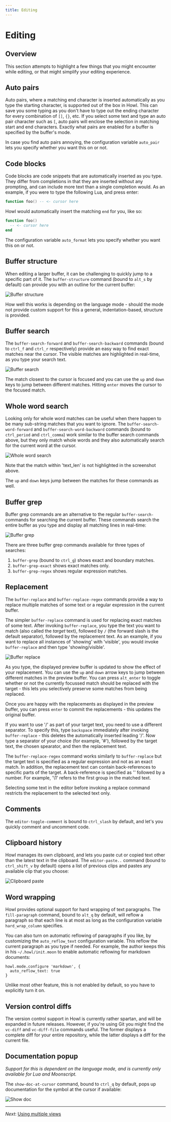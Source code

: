 ```yaml
---
title: Editing
---
```


# Editing

## Overview

This section attempts to highlight a few things that you might encounter while
editing, or that might simplify your editing experience.

## Auto pairs

Auto pairs, where a matching end character is inserted automatically as you type
the starting character, is supported out of the box in Howl. This can save you
some typing as you don't have to type out the ending character for every
combination of `[]`, `{}`, etc. If you select some text and type an auto pair
character such as `[`, auto pairs will enclose the selection in matching start
and end characters. Exactly what pairs are enabled for a buffer is specified
by the buffer's mode.

In case you find auto pairs annoying, the configuration variable
`auto_pair` lets you specify whether you want this on or not.

## Code blocks

Code blocks are code snippets that are automatically inserted as you type. They
differ from completions in that they are inserted without any prompting, and can
include more text than a single completion would. As an example, if you were to
type the following Lua, and press enter:

```lua
function foo() -- <- cursor here
```

Howl would automatically insert the matching `end` for you, like so:

```lua
function foo()
  -- <- cursor here
end
```

The configuration variable `auto_format` lets you specify whether you want this on
or not.

## Buffer structure

When editing a larger buffer, it can be challenging to quickly jump to a
specific part of it. The `buffer-structure` command (bound to `alt_s` by
default) can provide you with an outline for the current buffer:

![Buffer structure](/images/doc/buffer-structure.png)

How well this works is depending on the language mode - should the mode not
provide custom support for this a general, indentation-based, structure is
provided.

## Buffer search

The `buffer-search-forward` and `buffer-search-backward` commands (bound to
`ctrl_f` and `ctrl_r` respectively) provide an easy way to find exact matches
near the cursor. The visible matches are highlighted in real-time, as you type
your search text.

![Buffer search](/images/doc/buffer-search.png)

The match closest to the cursor is focused and you can use the `up` and `down`
keys to jump between different matches. Hitting `enter` moves the cursor to the
focused match.

## Whole word search

Looking only for whole word matches can be useful when there happen to be many
sub-string matches that you want to ignore. The `buffer-search-word-forward` and
`buffer-search-word-backward` commands (bound to `ctrl_period` and `ctrl_comma`)
work similar to the buffer search commands above, but they only match whole
words and they also automatically search for the current word at the cursor.

![Whole word search](/images/doc/whole-word-search.png)

Note that the match within 'text_len' is not highlighted in the screenshot
above.

The `up` and `down` keys jump between the matches for these commands as well.

## Buffer grep

Buffer grep commands are an alternative to the regular `buffer-search-` commands
for searching the current buffer. These commands search the entire buffer as you
type and display all matching lines in real-time:

![Buffer grep](/images/doc/buffer-grep.png)

There are three buffer grep commands available for three types of searches:

1. `buffer-grep` (bound to `ctrl_g`) shows exact and boundary matches.
2. `buffer-grep-exact` shows exact matches only.
3. `buffer-grep-regex` shows regular expression matches.

## Replacement

The `buffer-replace` and `buffer-replace-regex` commands provide a way to
replace multiple matches of some text or a regular expression in the current
buffer.

The simpler `buffer-replace` command is used for replacing exact matches of some
text. After invoking `buffer-replace`, you type the text you want to match (also
called the *target* text), followed by `/` (the forward slash is the default
separator), followed by the replacement text. As an example, if you want to
replace all instances of 'showing' with 'visible', you would invoke
`buffer-replace` and then type 'showing/visible'.

![Buffer replace](/images/doc/buffer-replace.png)

As you type, the displayed preview buffer is updated to show the effect of your
replacement. You can use the `up` and `down` arrow keys to jump between
different matches in the preview buffer. You can press `alt_enter` to toggle
whether or not the currently focussed match should be replaced with the target -
this lets you selectively preserve some matches from being replaced.

Once you are happy with the replacements as displayed in the preview buffer, you
can press `enter` to commit the replacements - this updates the original buffer.

If you want to use '/' as part of your target text, you need to use a different
separator. To specify this, type `backspace` immediately after invoking
`buffer-replace` - this deletes the automatically inserted leading '/'. Now type
a separator of your choice (for example, '#'), followed by the target text, the
chosen spearator, and then the replacement text.

The `buffer-replace-regex` command works similarly to `buffer-replace` but the
target text is specified as a regular expression and not as an exact match. In
addition, the replacement text can contain back-references to specific parts of
the target. A back-reference is specified as '\' followed by a number. For
example, '\1' refers to the first group in the matched text.

Selecting some text in the editor before invoking a replace command restricts
the replacement to the selected text only.

## Comments

The `editor-toggle-comment` is bound to `ctrl_slash` by default, and let's you
quickly comment and uncomment code.

## Clipboard history

Howl manages its own clipboard, and lets you paste cut or copied text other than
the latest text in the clipboard. The `editor-paste..` command (bound to
`ctrl_shift_v` by default) opens a list of previous clips and pastes any
available clip that you choose:

![Clipboard paste](/images/doc/clipboard-paste.png)

## Word wrapping

Howl provides optional support for hard wrapping of text paragraphs. The
`fill-paragraph` command, bound to `alt_q` by default, will reflow a paragraph
so that each line is at most as long as the configuration variable
`hard_wrap_column` specifies.

You can also turn on automatic reflowing of paragraphs if you like, by
customizing the `auto_reflow_text` configuration variable. This reflow the
current paragraph as you type if needed. For example, the author keeps this in
his `~/.howl/init.moon` to enable automatic reflowing for markdown documents:

```moonscript
howl.mode.configure 'markdown', {
  auto_reflow_text: true
}
```

Unlike most other feature, this is not enabled by default, so you have to
explicitly turn it on.

## Version control diffs

The version control support in Howl is currently rather spartan, and will be
expanded in future releases. However, if you're using Git you might find the
`vc-diff` and `vc-diff-file` commands useful. The former displays a complete
diff for your entire repository, while the latter displays a diff for the
current file.

## Documentation popup

_Support for this is dependent on the language mode, and is currently only
available for Lua and Moonscript._

The `show-doc-at-cursor` command, bound to `ctrl_q` by default, pops up
documentation for the symbol at the cursor if available:

![Show doc](/images/doc/show-doc.png)

---

*Next*: [Using multiple views](views.html)
